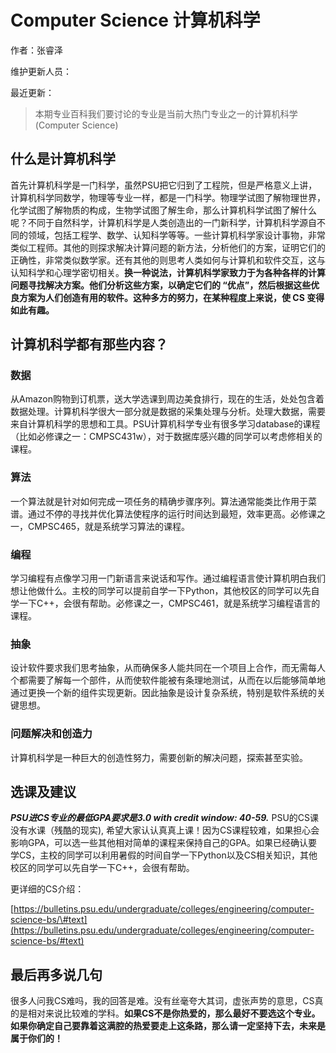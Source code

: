 # Computer Science 计算机科学

作者：张睿泽

维护更新人员：

最近更新：

> 本期专业百科我们要讨论的专业是当前大热门专业之一的计算机科学\(Computer Science\)

## 什么是计算机科学

首先计算机科学是一门科学，虽然PSU把它归到了工程院，但是严格意义上讲，计算机科学同数学，物理等专业一样，都是一门科学。物理学试图了解物理世界，化学试图了解物质的构成，生物学试图了解生命，那么计算机科学试图了解什么呢？不同于自然科学，计算机科学是人类创造出的一门新科学，计算机科学源自不同的领域，包括工程学、数学、认知科学等等。一些计算机科学家设计事物，非常类似工程师。其他的则探求解决计算问题的新方法，分析他们的方案，证明它们的正确性，非常类似数学家。还有其他的则思考人类如何与计算机和软件交互，这与认知科学和心理学密切相关。**换一种说法，计算机科学家致力于为各种各样的计算问题寻找解决方案。他们分析这些方案，以确定它们的 “优点”，然后根据这些优良方案为人们创造有用的软件。这种多方的努力，在某种程度上来说，使 CS 变得如此有趣。**![](data:image/gif;base64,iVBORw0KGgoAAAANSUhEUgAAAAEAAAABCAYAAAAfFcSJAAAADUlEQVQImWNgYGBgAAAABQABh6FO1AAAAABJRU5ErkJggg==)

## 计算机科学都有那些内容？![](data:image/gif;base64,iVBORw0KGgoAAAANSUhEUgAAAAEAAAABCAYAAAAfFcSJAAAADUlEQVQImWNgYGBgAAAABQABh6FO1AAAAABJRU5ErkJggg==)

### 数据

从Amazon购物到订机票，送大学选课到周边美食排行，现在的生活，处处包含着数据处理。计算机科学很大一部分就是数据的采集处理与分析。处理大数据，需要来自计算机科学的思想和工具。PSU计算机科学专业有很多学习database的课程（比如必修课之一：CMPSC431w），对于数据库感兴趣的同学可以考虑修相关的课程。

### 算法

一个算法就是针对如何完成一项任务的精确步骤序列。算法通常能类比作用于菜谱。通过不停的寻找并优化算法使程序的运行时间达到最短，效率更高。必修课之一，CMPSC465，就是系统学习算法的课程。

### 编程

学习编程有点像学习用一门新语言来说话和写作。通过编程语言使计算机明白我们想让他做什么。主校的同学可以提前自学一下Python，其他校区的同学可以先自学一下C++，会很有帮助。必修课之一，CMPSC461，就是系统学习编程语言的课程。

### 抽象

设计软件要求我们思考抽象，从而确保多人能共同在一个项目上合作，而无需每人个都需要了解每一个部件，从而使软件能被有条理地测试，从而在以后能够简单地通过更换一个新的组件实现更新。因此抽象是设计复杂系统，特别是软件系统的关键思想。

### 问题解决和创造力

计算机科学是一种巨大的创造性努力，需要创新的解决问题，探索甚至实验。![](data:image/gif;base64,iVBORw0KGgoAAAANSUhEUgAAAAEAAAABCAYAAAAfFcSJAAAADUlEQVQImWNgYGBgAAAABQABh6FO1AAAAABJRU5ErkJggg==)

## 选课及建议

_**PSU进CS专业的最低GPA要求是3.0 with credit window: 40-59.**_ PSU的CS课没有水课（残酷的现实\), 希望大家认认真真上课！因为CS课程较难，如果担心会影响GPA，可以选一些其他相对简单的课程来保持自己的GPA。如果已经确认要学CS，主校的同学可以利用暑假的时间自学一下Python以及CS相关知识，其他校区的同学可以先自学一下C++，会很有帮助。

更详细的CS介绍：

[https://bulletins.psu.edu/undergraduate/colleges/engineering/computer-science-bs/\#text](https://bulletins.psu.edu/undergraduate/colleges/engineering/computer-science-bs/#text)

## 最后再多说几句

很多人问我CS难吗，我的回答是难。没有丝毫夸大其词，虚张声势的意思，CS真的是相对来说比较难的学科。**如果CS不是你热爱的，那么最好不要选这个专业。如果你确定自己要靠着这满腔的热爱要走上这条路，那么请一定坚持下去，未来是属于你们的！**  


